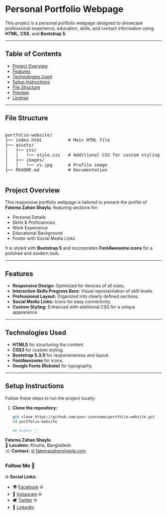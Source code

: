 # Personal Portfolio Webpage

This project is a personal portfolio webpage designed to showcase professional experience, education, skills, and contact information using **HTML**, **CSS**, and **Bootstrap 5**.

---

## Table of Contents

- [Project Overview](#project-overview)
- [Features](#features)
- [Technologies Used](#technologies-used)
- [Setup Instructions](#setup-instructions)
- [File Structure](#file-structure)
- [Preview](#preview)
- [License](#license)

---

## File Structure

<pre>

portfolio-website/
├── index.html          # Main HTML file
├── assets/
│   ├── css/
│   │   └── style.css   # Additional CSS for custom styling (optional)
│   ├── images/
│   │   └── cv.jpg      # Profile image
├── README.md           # Documentation

</pre>

## Project Overview

This responsive portfolio webpage is tailored to present the profile of **Fatema Zahan Shayla**, featuring sections for:

- Personal Details
- Skills & Proficiencies
- Work Experience
- Educational Background
- Footer with Social Media Links

It is styled with **Bootstrap 5** and incorporates **FontAwesome icons** for a polished and modern look.

---

## Features

- **Responsive Design:** Optimized for devices of all sizes.
- **Interactive Skills Progress Bars:** Visual representation of skill levels.
- **Professional Layout:** Organized into clearly defined sections.
- **Social Media Links:** Icons for easy connectivity.
- **Custom Styling:** Enhanced with additional CSS for a unique appearance.

---

## Technologies Used

- **HTML5** for structuring the content.
- **CSS3** for custom styling.
- **Bootstrap 5.3.0** for responsiveness and layout.
- **FontAwesome** for icons.
- **Google Fonts (Roboto)** for typography.

---

## Setup Instructions

Follow these steps to run the project locally:

1. **Clone the repository:**
   ```bash
   git clone https://github.com/your-username/portfolio-website.git
   cd portfolio-website

   ## Author 💼

**Fatema Zahan Shayla**  
📍 **Location:** Khulna, Bangladesh  
✉️ **Contact:** [🌐 fatemazahanshayla.com](mailto:fatemazahanshayla.com)

### Follow Me 🌟  
🌐 **Social Links:**  
- 🌍 [Facebook](https://facebook.com) 🌐  
- 📸 [Instagram](https://instagram.com) 🌐  
- 🕊️ [Twitter](https://twitter.com) 🌐  
- 🔗 [LinkedIn](https://linkedin.com)  

